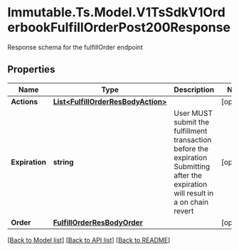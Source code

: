 # Immutable.Ts.Model.V1TsSdkV1OrderbookFulfillOrderPost200Response
Response schema for the fulfillOrder endpoint

## Properties

Name | Type | Description | Notes
------------ | ------------- | ------------- | -------------
**Actions** | [**List&lt;FulfillOrderResBodyAction&gt;**](FulfillOrderResBodyAction.md) |  | [optional] 
**Expiration** | **string** | User MUST submit the fulfillment transaction before the expiration Submitting after the expiration will result in a on chain revert | [optional] 
**Order** | [**FulfillOrderResBodyOrder**](FulfillOrderResBodyOrder.md) |  | [optional] 

[[Back to Model list]](../README.md#documentation-for-models) [[Back to API list]](../README.md#documentation-for-api-endpoints) [[Back to README]](../README.md)

